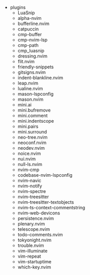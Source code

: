 - plugins
	- LuaSnip
	- alpha-nvim
	- bufferline.nvim
	- catpuccin
	- cmp-buffer
	- cmp-nvim-lsp
	- cmp-path
	- cmp_luasnip
	- dressing.nvim
	- flit.nvim
	- friendly-snippets
	- gitsigns.nvim
	- indent-blankline.nvim
	- leap.nvim
	- lualine.nvim
	- mason-lspconfig
	- mason.nvim
	- mini.ai
	- mini.bufremove
	- mini.comment
	- mini.indentscope
	- mini.pairs
	- mini.surround
	- neo-tree.nvim
	- neoconf.nvim
	- neodev.nvim
	- noice.nvim
	- nui.nvim
	- null-ls.nvim
	- nvim-cmp
	- codebase-nvim-lspconfig
	- nvim-navic
	- nvim-notify
	- nvim-spectre
	- nvim-treesitter
	- nvim-treesitter-textobjects
	- nvim-ts-context-commentstring
	- nvim-web-devicons
	- persistence.nvim
	- plenary.nvim
	- telescope.nvim
	- todo-comments.nvim
	- tokyonight.nvim
	- trouble.nvim
	- vim-illuminate
	- vim-repeat
	- vim-startuptime
	- which-key.nvim